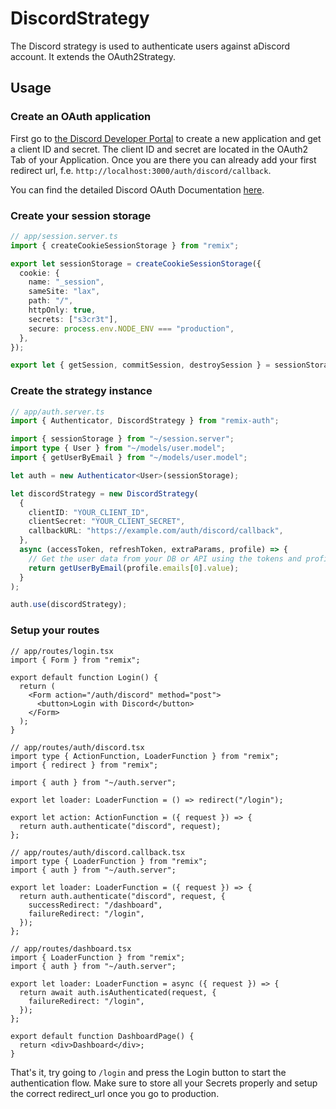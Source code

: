 # DiscordStrategy

The Discord strategy is used to authenticate users against aDiscord account. It extends the OAuth2Strategy.

## Usage

### Create an OAuth application

First go to [the Discord Developer Portal](https://discord.com/developers/applications) to create a new application and get a client ID and secret. The client ID and secret are located in the OAuth2 Tab of your Application. Once you are there you can already add your first redirect url, f.e. `http://localhost:3000/auth/discord/callback`.

You can find the detailed Discord OAuth Documentation [here](https://discord.com/developers/docs/topics/oauth2#oauth2).

### Create your session storage

```ts
// app/session.server.ts
import { createCookieSessionStorage } from "remix";

export let sessionStorage = createCookieSessionStorage({
  cookie: {
    name: "_session",
    sameSite: "lax",
    path: "/",
    httpOnly: true,
    secrets: ["s3cr3t"],
    secure: process.env.NODE_ENV === "production",
  },
});

export let { getSession, commitSession, destroySession } = sessionStorage;
```

### Create the strategy instance

```ts
// app/auth.server.ts
import { Authenticator, DiscordStrategy } from "remix-auth";

import { sessionStorage } from "~/session.server";
import type { User } from "~/models/user.model";
import { getUserByEmail } from "~/models/user.model";

let auth = new Authenticator<User>(sessionStorage);

let discordStrategy = new DiscordStrategy(
  {
    clientID: "YOUR_CLIENT_ID",
    clientSecret: "YOUR_CLIENT_SECRET",
    callbackURL: "https://example.com/auth/discord/callback",
  },
  async (accessToken, refreshToken, extraParams, profile) => {
    // Get the user data from your DB or API using the tokens and profile
    return getUserByEmail(profile.emails[0].value);
  }
);

auth.use(discordStrategy);
```

### Setup your routes

```tsx
// app/routes/login.tsx
import { Form } from "remix";

export default function Login() {
  return (
    <Form action="/auth/discord" method="post">
      <button>Login with Discord</button>
    </Form>
  );
}
```

```tsx
// app/routes/auth/discord.tsx
import type { ActionFunction, LoaderFunction } from "remix";
import { redirect } from "remix";

import { auth } from "~/auth.server";

export let loader: LoaderFunction = () => redirect("/login");

export let action: ActionFunction = ({ request }) => {
  return auth.authenticate("discord", request);
};
```

```tsx
// app/routes/auth/discord.callback.tsx
import type { LoaderFunction } from "remix";
import { auth } from "~/auth.server";

export let loader: LoaderFunction = ({ request }) => {
  return auth.authenticate("discord", request, {
    successRedirect: "/dashboard",
    failureRedirect: "/login",
  });
};
```

```tsx
// app/routes/dashboard.tsx
import { LoaderFunction } from "remix";
import { auth } from "~/auth.server";

export let loader: LoaderFunction = async ({ request }) => {
  return await auth.isAuthenticated(request, {
    failureRedirect: "/login",
  });
};

export default function DashboardPage() {
  return <div>Dashboard</div>;
}
```

That's it, try going to `/login` and press the Login button to start the authentication flow. Make sure to store all your Secrets properly and setup the correct redirect_url once you go to production.
